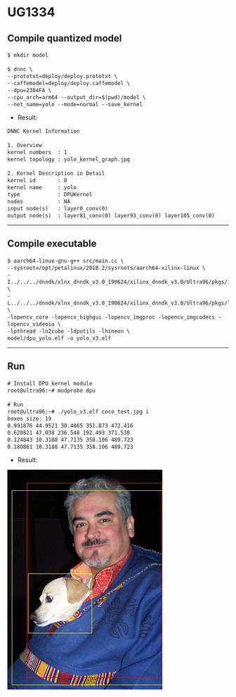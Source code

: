 # UG1334

## Compile quantized model

```shell-session
$ mkdir model

$ dnnc \
--prototxt=deploy/deploy.prototxt \
--caffemodel=deploy/deploy.caffemodel \
--dpu=2304FA \
--cpu_arch=arm64 --output_dir=$(pwd)/model \
--net_name=yolo --mode=normal --save_kernel
```

- Result:

```shell-session
DNNC Kernel Information

1. Overview
kernel numbers  : 1
kernel topology : yolo_kernel_graph.jpg

2. Kernel Description in Detail
kernel id       : 0
kernel name     : yolo
type            : DPUKernel
nodes           : NA
input node(s)   : layer0_conv(0) 
output node(s)  : layer81_conv(0) layer93_conv(0) layer105_conv(0) 
```

***

## Compile executable

```shell-session
$ aarch64-linux-gnu-g++ src/main.cc \
--sysroot=/opt/petalinux/2018.2/sysroots/aarch64-xilinx-linux \
-I../../../dnndk/xlnx_dnndk_v3.0_190624/xilinx_dnndk_v3.0/Ultra96/pkgs/include \
-L../../../dnndk/xlnx_dnndk_v3.0_190624/xilinx_dnndk_v3.0/Ultra96/pkgs/lib \
-lopencv_core -lopencv_highgui -lopencv_imgproc -lopencv_imgcodecs -lopencv_videoio \
-lpthread -ln2cube -ldputils -lhineon \
model/dpu_yolo.elf -o yolo_v3.elf 
```

***

## Run

```shell-session
# Install DPU kernel module
root@ultra96:~# modprobe dpu

# Run
root@ultra96:~# ./yolo_v3.elf coco_test.jpg i
boxes size: 19
0.991876 44.9521 30.4065 351.873 472.416
0.620821 47.038 236.548 192.493 371.538
0.124843 10.3188 47.7135 358.106 489.723
0.180861 10.3188 47.7135 358.106 489.723
```

- Result:

![yolo detection result](result.jpg)
